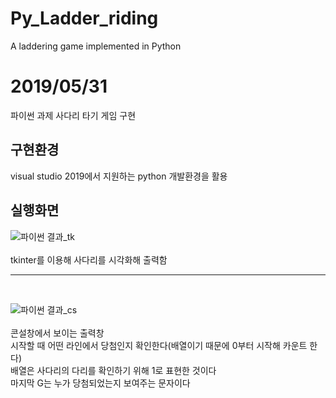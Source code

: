 # Py_Ladder_riding
A laddering game implemented in Python

# 2019/05/31 
파이썬 과제 사다리 타기 게임 구현

## 구현환경
visual studio 2019에서 지원하는 python 개발환경을 활용

## 실행화면
![파이썬 결과_tk](https://user-images.githubusercontent.com/38910587/58705335-d70bbc80-83e9-11e9-9ab4-264377a0d080.png)
<br><br>
tkinter를 이용해 사다리를 시각화해 출력함

<hr>
<br>

![파이썬 결과_cs](https://user-images.githubusercontent.com/38910587/58706023-d07e4480-83eb-11e9-8a6b-193956c0aab1.png)
<br><br>
콘설창에서 보이는 출력창
<br>시작할 때 어떤 라인에서 당첨인지 확인한다(배열이기 때문에 0부터 시작해 카운트 한다)
<br>
배열은 사다리의 다리를 확인하기 위해 1로 표현한 것이다
<br>
마지막 G는 누가 당첨되었는지 보여주는 문자이다
